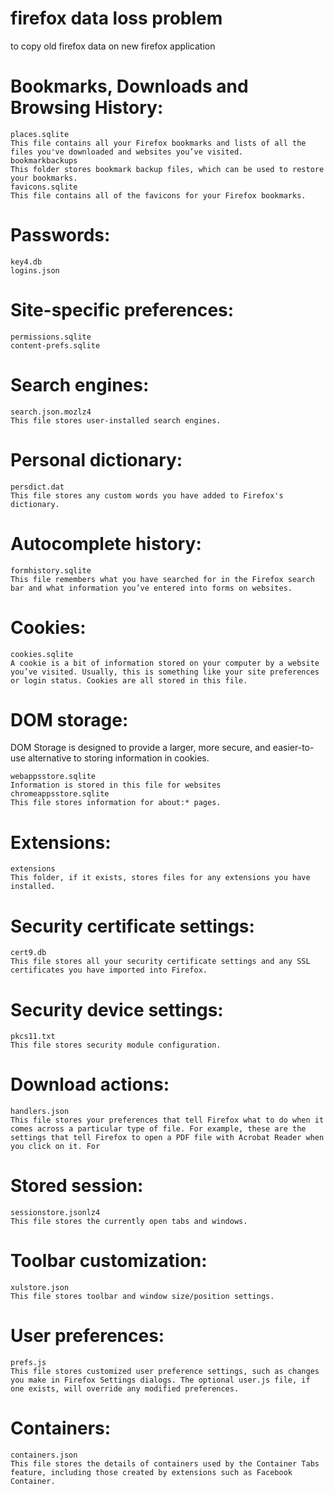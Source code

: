 # firefox data loss problem
 to copy old firefox data on new firefox application 

# Bookmarks, Downloads and Browsing History:

    places.sqlite
    This file contains all your Firefox bookmarks and lists of all the files you've downloaded and websites you’ve visited.
    bookmarkbackups
    This folder stores bookmark backup files, which can be used to restore your bookmarks.
    favicons.sqlite
    This file contains all of the favicons for your Firefox bookmarks. 
    
# Passwords:

    key4.db
    logins.json
    
# Site-specific preferences:

    permissions.sqlite
    content-prefs.sqlite
   
# Search engines:

    search.json.mozlz4
    This file stores user-installed search engines.
    
# Personal dictionary:

    persdict.dat
    This file stores any custom words you have added to Firefox's dictionary.
    
# Autocomplete history:

    formhistory.sqlite
    This file remembers what you have searched for in the Firefox search bar and what information you’ve entered into forms on websites. 
    
# Cookies:

    cookies.sqlite
    A cookie is a bit of information stored on your computer by a website you’ve visited. Usually, this is something like your site preferences or login status. Cookies are all stored in this file.
    
 # DOM storage:

DOM Storage is designed to provide a larger, more secure, and easier-to-use alternative to storing information in cookies.

    webappsstore.sqlite
    Information is stored in this file for websites
    chromeappsstore.sqlite
    This file stores information for about:* pages. 
    
 # Extensions:

    extensions
    This folder, if it exists, stores files for any extensions you have installed.
    
 # Security certificate settings:

    cert9.db
    This file stores all your security certificate settings and any SSL certificates you have imported into Firefox. 
    
 # Security device settings:

    pkcs11.txt
    This file stores security module configuration. 
    
# Download actions:

    handlers.json
    This file stores your preferences that tell Firefox what to do when it comes across a particular type of file. For example, these are the settings that tell Firefox to open a PDF file with Acrobat Reader when you click on it. For 
    
# Stored session:

    sessionstore.jsonlz4
    This file stores the currently open tabs and windows.
    
# Toolbar customization:

    xulstore.json
    This file stores toolbar and window size/position settings.
    
# User preferences:

    prefs.js
    This file stores customized user preference settings, such as changes you make in Firefox Settings dialogs. The optional user.js file, if one exists, will override any modified preferences. 
    
 # Containers:

    containers.json
    This file stores the details of containers used by the Container Tabs feature, including those created by extensions such as Facebook Container. 
